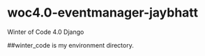 # woc4.0-eventmanager-jaybhatt
Winter of Code 4.0 Django

##winter_code is my environment directory.
